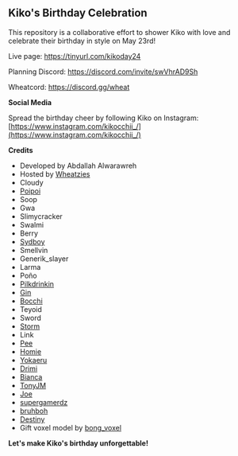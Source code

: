 ## Kiko's Birthday Celebration 

This repository is a collaborative effort to shower Kiko with love and celebrate their birthday in style on May 23rd! 

Live page: https://tinyurl.com/kikoday24 

Planning Discord: https://discord.com/invite/swVhrAD9Sh

Wheatcord: https://discord.gg/wheat

**Social Media**

Spread the birthday cheer by following Kiko on Instagram: [https://www.instagram.com/kikocchii_/](https://www.instagram.com/kikocchii_/) 

**Credits**

*  Developed by Abdallah Alwarawreh
*  Hosted by [Wheatzies](https://www.instagram.com/wheatzies/)
*  Cloudy
*  [Poipoi](https://www.instagram.com/poipoipoipoipoipoipoipii/)
*  Soop
*  Gwa
*  Slimycracker
*  Swalmi
*  Berry
*  [Sydboy](https://www.instagram.com/sydboyu/)
*  Smellvin
*  Generik_slayer 
*  Larma
*  Poño
*  [Pilkdrinkin](https://www.instagram.com/pilk.drinkin) 
*  [Gin](https://www.instagram.com/ginnskii/)
*  [Bocchi](https://www.instagram.com/the_real_bocchi/)
*  Teyoid
*  Sword
*  [Storm](https://www.instagram.com/storm132_)
*  Link
*  [Pee](https://www.instagram.com/peepyon_)
*  [Homie](https://www.instagram.com/intellectualhomie)
*  [Yokaeru](https://www.instagram.com/louieyoka) 
*  [Drimi](https://www.instagram.com/dreamy_yui)
*  [Bianca](https://www.instagram.com/rifuhime)
*  [TonyJM](https://www.instagram.com/tonyjm2.0/)
*  [Joe](https://www.instagram.com/jm.mccray/)
*  [supergamerdz](https://instagram.com/super_gamerdz) 
*  [bruhboh](https://www.instagram.com/bruh.boh/)
*  [Destiny](https://www.instagram.com/destiny.ctrl/)
*  Gift voxel model by [bong_voxel](https://sketchfab.com/3d-models/gift-01-fee6804ad805448ca5cf29f85cb722ca) 

**Let's make Kiko's birthday unforgettable!**
